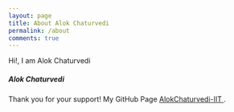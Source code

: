 ```yaml
---
layout: page
title: About Alok Chaturvedi
permalink: /about
comments: true
---
```


<div class="row justify-content-between">
<div class="col-md-8 pr-5">

<p>Hi!, I am Alok Chaturvedi</p>

<!--<p class="mb-5"><img class="shadow-lg" src="{{site.baseurl}}/assets/images/mediumish-jekyll-template.png" alt="jekyll template mediumish" /></p>
<h4>Documentation</h4>

<p>Please, read the docs <a href="https://bootstrapstarter.com/bootstrap-templates/template-mediumish-bootstrap-jekyll/">here</a>.</p>

<h4>Questions or bug reports?</h4>

<p>Head over to our <a href="https://github.com/wowthemesnet/mediumish-theme-jekyll">Github repository</a>!</p>-->

</div>

<div class="col-md-4">

<div class="sticky-top sticky-top-80">
<h5>Alok Chaturvedi</h5>

<p>Thank you for your support! My GitHub Page <a target="_blank" href="https://github.com/AlokChaturvedi-IIT/">AlokChaturvedi-IIT <i class="fab fa-github"></i></a>.</p>

<!--<a target="_blank" href="https://www.wowthemes.net/donate/" class="btn btn-danger">Buy me a coffee</a> <a target="_blank" href="https://bootstrapstarter.com/bootstrap-templates/template-mediumish-bootstrap-jekyll/" class="btn btn-warning">Documentation</a>-->

</div>
</div>
</div>
